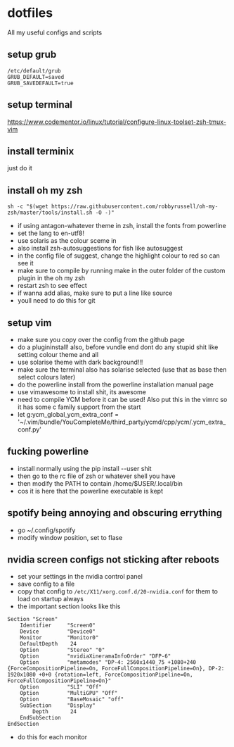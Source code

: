 # dotfiles
All my useful configs and scripts
## setup grub
```
/etc/default/grub
GRUB_DEFAULT=saved
GRUB_SAVEDEFAULT=true
```
## setup terminal
https://www.codementor.io/linux/tutorial/configure-linux-toolset-zsh-tmux-vim
## install terminix
just do it
## install oh my zsh
`sh -c "$(wget https://raw.githubusercontent.com/robbyrussell/oh-my-zsh/master/tools/install.sh -O -)"`
- if using antagon-whatever theme in zsh, install the fonts from powerline
- set the lang to en-utf8!
- use solaris as the colour sceme in 
- also install zsh-autosuggestions for fish like autosuggest
- in the config file of suggest, change the highlight colour to red so can see it
- make sure to compile by running make in the outer folder of the custom plugin in the oh my zsh
- restart zsh to see effect
- if wanna add alias, make sure to put a line like source <location of plugin zsh file>
- youll need to do this for git
## setup vim
- make sure you copy over the config from the github page
- do a plugininstall! also, before vundle end dont do any stupid shit like setting colour theme and all
- use solarise theme with dark background!!!
- make sure the terminal also has solarise selected (use that as base then select colours later)
- do the powerline install from the powerline installation manual page
- use vimawesome to install shit, its awesome
- need to compile YCM before it can be used! Also put this in the vimrc so it has some c family support from the start
- let g:ycm_global_ycm_extra_conf = '~/.vim/bundle/YouCompleteMe/third_party/ycmd/cpp/ycm/.ycm_extra_conf.py'
## fucking powerline
- install normally using the pip install --user shit
- then go to the rc file of zsh or whatever shell you have
- then modify the PATH to contain /home/$USER/.local/bin
- cos it is here that the powerline executable is kept
##  spotify being annoying and obscuring errything
- go ~/.config/spotify
- modify window position, set to flase

## nvidia screen configs not sticking after reboots
- set your settings in the nvidia control panel
- save config to a file
- copy that config to `/etc/X11/xorg.conf.d/20-nvidia.conf` for them to load on startup always
- the important section looks like this
```
Section "Screen"
    Identifier     "Screen0"
    Device         "Device0"
    Monitor        "Monitor0"
    DefaultDepth    24
    Option         "Stereo" "0"
    Option         "nvidiaXineramaInfoOrder" "DFP-6"
    Option         "metamodes" "DP-4: 2560x1440_75 +1080+240 {ForceCompositionPipeline=On, ForceFullCompositionPipeline=On}, DP-2: 1920x1080 +0+0 {rotation=left, ForceCompositionPipeline=On, ForceFullCompositionPipeline=On}"
    Option         "SLI" "Off"
    Option         "MultiGPU" "Off"
    Option         "BaseMosaic" "off"
    SubSection     "Display"
        Depth       24
    EndSubSection
EndSection
```
- do this for each monitor
